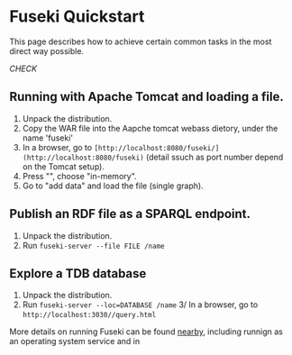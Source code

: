 # Fuseki Quickstart

This page describes how to achieve certain common tasks in the most direct way possible.

_CHECK_



## Running with Apache Tomcat and loading a file.

1. Unpack the distribution.
2. Copy the WAR file into the Aapche tomcat webass dietory, under the name 'fuseki'
3. In a browser, go to `[http://localhost:8080/fuseki/](http://localhost:8080/fuseki)` (detail ssuch as port number depend on the Tomcat setup).
4. Press "", choose "in-memory".
5. Go to "add data" and load the file (single graph).

## Publish an RDF file as a SPARQL endpoint.

1. Unpack the distribution.
2. Run `fuseki-server --file FILE /name`

## Explore a TDB database

1. Unpack the distribution.
2. Run `fuseki-server --loc=DATABASE /name`
3/ In a browser, go to `http://localhost:3030//query.html`

More details on running Fuseki can be found [nearby](fuseki-run.html), including runnign as an operating system service and in 